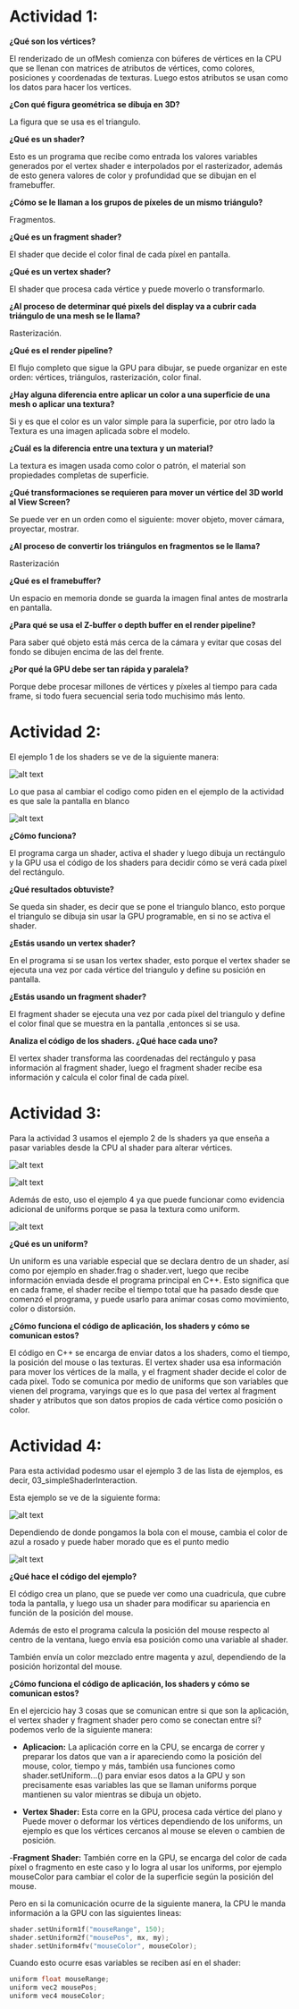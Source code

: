 # Actividad 1:

**¿Qué son los vértices?**

El renderizado de un ofMesh comienza con búferes de vértices en la CPU que se llenan con matrices de atributos de vértices, como colores, posiciones y coordenadas de texturas. Luego estos atributos se usan como los datos para hacer los vertices. 

**¿Con qué figura geométrica se dibuja en 3D?**

La figura que se usa es el triangulo. 

**¿Qué es un shader?**

Esto es un programa que recibe como entrada los valores variables generados por el vertex shader e interpolados por el rasterizador, además de esto genera valores de color y profundidad que se dibujan en el framebuffer.

**¿Cómo se le llaman a los grupos de píxeles de un mismo triángulo?**

Fragmentos.

**¿Qué es un fragment shader?**

El shader que decide el color final de cada píxel en pantalla.

**¿Qué es un vertex shader?**

El shader que procesa cada vértice y puede moverlo o transformarlo.

**¿Al proceso de determinar qué pixels del display va a cubrir cada triángulo de una mesh se le llama?**

Rasterización.

**¿Qué es el render pipeline?**

El flujo completo que sigue la GPU para dibujar, se puede organizar en este orden: vértices, triángulos, rasterización, color final.

**¿Hay alguna diferencia entre aplicar un color a una superficie de una mesh o aplicar una textura?**

Si y es que el color es un valor simple para la superficie, por otro lado la Textura es una imagen aplicada sobre el modelo.

**¿Cuál es la diferencia entre una textura y un material?**

La textura es imagen usada como color o patrón, el material son propiedades completas de superficie.

**¿Qué transformaciones se requieren para mover un vértice del 3D world al View Screen?**

Se puede ver en un orden como el siguiente: mover objeto, mover cámara, proyectar, mostrar.

**¿Al proceso de convertir los triángulos en fragmentos se le llama?**

Rasterización

**¿Qué es el framebuffer?**

Un espacio en memoria donde se guarda la imagen final antes de mostrarla en pantalla.

**¿Para qué se usa el Z-buffer o depth buffer en el render pipeline?**

Para saber qué objeto está más cerca de la cámara y evitar que cosas del fondo se dibujen encima de las del frente.

**¿Por qué la GPU debe ser tan rápida y paralela?**

Porque debe procesar millones de vértices y píxeles al tiempo para cada frame, si todo fuera secuencial seria todo muchisimo más lento.


# Actividad 2:

El ejemplo 1 de los shaders se ve de la siguiente manera:

![alt text](<Captura de pantalla 2025-10-23 083959.png>)

Lo que pasa al cambiar el codigo como piden en el ejemplo de la actividad es que sale la pantalla en blanco

![alt text](<Captura de pantalla 2025-10-21 093322.png>)

**¿Cómo funciona?**

El programa carga un shader, activa el shader y luego dibuja un rectángulo y la GPU usa el código de los shaders para decidir cómo se verá cada píxel del rectángulo.

**¿Qué resultados obtuviste?**

Se queda sin shader, es decir que se pone el triangulo blanco, esto porque el triangulo se dibuja sin usar la GPU programable, en si no se activa el shader.

**¿Estás usando un vertex shader?**

En el programa si se usan los vertex shader, esto porque el vertex shader se ejecuta una vez por cada vértice del triangulo y define su posición en pantalla.

**¿Estás usando un fragment shader?**

El fragment shader se ejecuta una vez por cada píxel del triangulo y define el color final que se muestra en la pantalla ,entonces si se usa.

**Analiza el código de los shaders. ¿Qué hace cada uno?**

El vertex shader transforma las coordenadas del rectángulo y pasa información al fragment shader, luego el fragment shader recibe esa información y calcula el color final de cada píxel.

# Actividad 3:

Para la actividad 3 usamos el ejemplo 2 de ls shaders ya que enseña a pasar variables desde la CPU al shader para alterar vértices.

![alt text](<Captura de pantalla 2025-10-23 092041.png>)

![alt text](<Captura de pantalla 2025-10-23 092055.png>)

Además de esto, uso el ejemplo 4 ya que puede funcionar como evidencia adicional de uniforms porque se pasa la textura como uniform.

![alt text](<Captura de pantalla 2025-10-23 092421.png>)

**¿Qué es un uniform?**

Un uniform es una variable especial que se declara dentro de un shader, así como por ejemplo en shader.frag o shader.vert, luego que recibe información enviada desde el programa principal en C++. Esto significa que en cada frame, el shader recibe el tiempo total que ha pasado desde que comenzó el programa, y puede usarlo para animar cosas como movimiento, color o distorsión.

**¿Cómo funciona el código de aplicación, los shaders y cómo se comunican estos?**

El código en C++ se encarga de enviar datos a los shaders, como el tiempo, la posición del mouse o las texturas. El vertex shader usa esa información para mover los vértices de la malla, y el fragment shader decide el color de cada píxel. Todo se comunica por medio de uniforms que son variables que vienen del programa, varyings que es lo que pasa del vertex al fragment shader y atributos que son datos propios de cada vértice como posición o color.

# Actividad 4:

Para esta actividad podesmo usar el ejemplo 3 de las lista de ejemplos, es decir, 03_simpleShaderInteraction.

Esta ejemplo se ve de la siguiente forma: 

![alt text](<Captura de pantalla 2025-10-28 082101.png>)

Dependiendo de donde pongamos la bola con el mouse, cambia el color de azul a rosado y puede haber morado que es el punto medio

![alt text](<Captura de pantalla 2025-10-28 085930.png>)

**¿Qué hace el código del ejemplo?**

El código crea un plano, que se puede ver como una cuadricula, que cubre toda la pantalla, y luego usa un shader para modificar su apariencia en función de la posición del mouse.

Además de esto el programa calcula la posición del mouse respecto al centro de la ventana, luego envía esa posición como una variable al shader.

También envía un color mezclado entre magenta y azul, dependiendo de la posición horizontal del mouse.

**¿Cómo funciona el código de aplicación, los shaders y cómo se comunican estos?**

En el ejercicio hay 3 cosas que se comunican entre si que son la aplicación, el vertex shader y fragment shader pero como se conectan entre si? podemos verlo de la siguiente manera:

- **Aplicacion:** La aplicación corre en la CPU, se encarga de correr y preparar los datos que van a ir apareciendo como la posición del mouse, color, tiempo y más, también usa funciones como shader.setUniform...() para enviar esos datos a la GPU y son precisamente esas variables las que se llaman uniforms porque mantienen su valor mientras se dibuja un objeto.

- **Vertex Shader:** Esta corre en la GPU, procesa cada vértice del plano y Puede mover o deformar los vértices dependiendo de los uniforms, un ejemplo es que los vértices cercanos al mouse se eleven o cambien de posición.

-**Fragment Shader:** También corre en la GPU, se encarga del color de cada píxel o fragmento en este caso y lo logra al usar los uniforms, por ejemplo mouseColor para cambiar el color de la superficie según la posición del mouse.

Pero en si la comunicación ocurre de la siguiente manera, la CPU le manda información a la GPU con las siguientes lineas:

```cpp
shader.setUniform1f("mouseRange", 150);
shader.setUniform2f("mousePos", mx, my);
shader.setUniform4fv("mouseColor", mouseColor);
```

Cuando esto ocurre esas variables se reciben así en el shader: 

```cpp
uniform float mouseRange;
uniform vec2 mousePos;
uniform vec4 mouseColor;
```




















